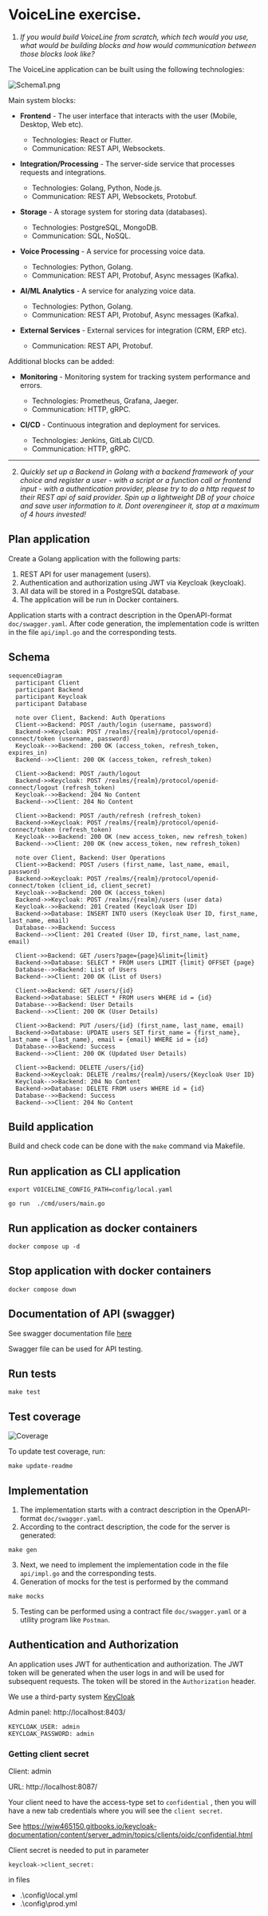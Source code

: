 VoiceLine exercise.
====

1) _If you would build VoiceLine from scratch, which tech would you use, what would be building blocks and how would communication between those blocks look like?_

The VoiceLine application can be built using the following technologies:

![Schema1.png](doc/Schema1.drawio.png)

Main system blocks:
- **Frontend** - The user interface that interacts with the user (Mobile, Desktop, Web etc).
    
  - Technologies: React or Flutter.
  - Communication: REST API, Websockets.

- **Integration/Processing** - The server-side service that processes requests and integrations.

    - Technologies: Golang, Python, Node.js.
    - Communication: REST API, Websockets, Protobuf.
  
- **Storage** - A storage system for storing data (databases).
    
    - Technologies: PostgreSQL, MongoDB.
    - Communication: SQL, NoSQL. 

- **Voice Processing** - A service for processing voice data.
    
    - Technologies: Python, Golang.
    - Communication: REST API, Protobuf, Async messages (Kafka).

- **AI/ML Analytics** - A service for analyzing voice data.
    
    - Technologies: Python, Golang.
    - Communication: REST API, Protobuf, Async messages (Kafka).

- **External Services** - External services for integration (CRM, ERP etc).

    - Communication: REST API, Protobuf.

Additional blocks can be added:

- **Monitoring** - Monitoring system for tracking system performance and errors.

    - Technologies: Prometheus, Grafana, Jaeger.
    - Communication: HTTP, gRPC. 

- **CI/CD** - Continuous integration and deployment for services.

    - Technologies: Jenkins, GitLab CI/CD.
    - Communication: HTTP, gRPC.
    
---

2) _Quickly set up a Backend in Golang with a backend framework of your choice and register a user - with a script or a function call or frontend input - with a authentication provider, please try to do a http request to their REST api of said provider. Spin up a lightweight DB of your choice and save user information to it. Dont overengineer it, stop at a maximum of 4 hours invested!_


## Plan application

Create a Golang application with the following parts:

1) REST API for user management (users).
2) Authentication and authorization using JWT via Keycloak (keycloak).
3) All data will be stored in a PostgreSQL database.
4) The application will be run in Docker containers.

Application starts with a contract description in the OpenAPI-format `doc/swagger.yaml`.
After code generation, the implementation code is written in the file `api/impl.go` and the corresponding tests.

## Schema

```mermaid
sequenceDiagram
  participant Client
  participant Backend
  participant Keycloak
  participant Database

  note over Client, Backend: Auth Operations
  Client->>Backend: POST /auth/login (username, password)
  Backend->>Keycloak: POST /realms/{realm}/protocol/openid-connect/token (username, password)
  Keycloak-->>Backend: 200 OK (access_token, refresh_token, expires_in)
  Backend-->>Client: 200 OK (access_token, refresh_token)

  Client->>Backend: POST /auth/logout
  Backend->>Keycloak: POST /realms/{realm}/protocol/openid-connect/logout (refresh_token)
  Keycloak-->>Backend: 204 No Content
  Backend-->>Client: 204 No Content

  Client->>Backend: POST /auth/refresh (refresh_token)
  Backend->>Keycloak: POST /realms/{realm}/protocol/openid-connect/token (refresh_token)
  Keycloak-->>Backend: 200 OK (new access_token, new refresh_token)
  Backend-->>Client: 200 OK (new access_token, new refresh_token)

  note over Client, Backend: User Operations
  Client->>Backend: POST /users (first_name, last_name, email, password)
  Backend->>Keycloak: POST /realms/{realm}/protocol/openid-connect/token (client_id, client_secret)
  Keycloak-->>Backend: 200 OK (access_token)
  Backend->>Keycloak: POST /realms/{realm}/users (user data)
  Keycloak-->>Backend: 201 Created (Keycloak User ID)
  Backend->>Database: INSERT INTO users (Keycloak User ID, first_name, last_name, email)
  Database-->>Backend: Success
  Backend-->>Client: 201 Created (User ID, first_name, last_name, email)

  Client->>Backend: GET /users?page={page}&limit={limit}
  Backend->>Database: SELECT * FROM users LIMIT {limit} OFFSET {page}
  Database-->>Backend: List of Users
  Backend-->>Client: 200 OK (List of Users)

  Client->>Backend: GET /users/{id}
  Backend->>Database: SELECT * FROM users WHERE id = {id}
  Database-->>Backend: User Details
  Backend-->>Client: 200 OK (User Details)

  Client->>Backend: PUT /users/{id} (first_name, last_name, email)
  Backend->>Database: UPDATE users SET first_name = {first_name}, last_name = {last_name}, email = {email} WHERE id = {id}
  Database-->>Backend: Success
  Backend-->>Client: 200 OK (Updated User Details)

  Client->>Backend: DELETE /users/{id}
  Backend->>Keycloak: DELETE /realms/{realm}/users/{Keycloak User ID}
  Keycloak-->>Backend: 204 No Content
  Backend->>Database: DELETE FROM users WHERE id = {id}
  Database-->>Backend: Success
  Backend-->>Client: 204 No Content
```

## Build application

Build and check code can be done with the `make` command via Makefile.


## Run application as CLI application

```shell
export VOICELINE_CONFIG_PATH=config/local.yaml
```

```shell
go run  ./cmd/users/main.go
```

## Run application as docker containers

```shell
docker compose up -d
```

## Stop application with docker containers

```shell
docker compose down
```

## Documentation of API (swagger)

See swagger documentation file [here](swagger/swagger.yaml)

Swagger file can be used for API testing.


## Run tests

```shell
make test
```

## Test coverage

![Coverage](https://img.shields.io/badge/coverage-27.7%25-brightgreen)

To update test coverage, run:

```shell
make update-readme
```

## Implementation

1) The implementation starts with a contract description in the OpenAPI-format
`doc/swagger.yaml`. 
2) According to the contract description, the code for the server is generated:
```shell
make gen
```
3) Next, we need to implement the implementation code in the file `api/impl.go` and the corresponding tests.
4) Generation of mocks for the test is performed by the command
```shell
make mocks
```
5) Testing can be performed using a contract file `doc/swagger.yaml` or a utility program like `Postman`.

## Authentication and Authorization

An application uses JWT for authentication and authorization. 
The JWT token will be generated when the user logs in and will be used for subsequent requests. 
The token will be stored in the `Authorization` header.

We use a third-party system [KeyCloak](https://www.keycloak.org/)


Admin panel:
http://localhost:8403/

```
KEYCLOAK_USER: admin
KEYCLOAK_PASSWORD: admin
```

### Getting client secret

Client: admin

URL: http://localhost:8087/

Your client need to have the access-type set to `confidential` , then you will have a new tab credentials where you will see the `client secret`.

See https://wjw465150.gitbooks.io/keycloak-documentation/content/server_admin/topics/clients/oidc/confidential.html

Client secret is needed to put in parameter

```keycloak->client_secret:```

in files
- .\config\local.yml
- .\config\prod.yml
